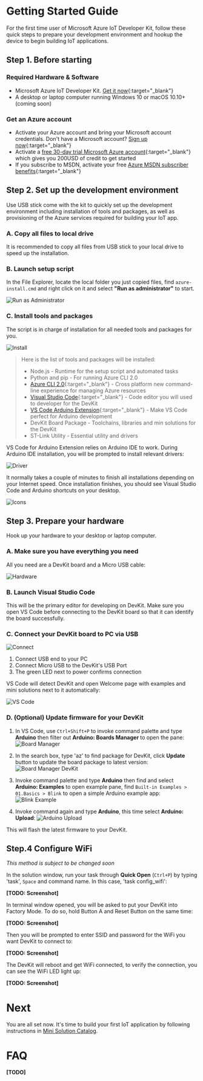 # Getting Started Guide

For the first time user of Microsoft Azure IoT Developer Kit, follow these quick steps to prepare your development environment and hookup the device to begin building IoT applications.

## Step 1. Before starting

### Required Hardware & Software

* Microsoft Azure IoT Developer Kit. [Get it now](http://microsoft.github.io/azure-iot-developer-kit){:target="_blank"}
* A desktop or laptop computer running Windows 10 or macOS 10.10+ (coming soon)

### Get an Azure account

* Activate your Azure account and bring your Microsoft account credentials. Don't have a Microsoft account? [Sign up now](https://signup.live.com/newuser.aspx){:target="_blank"}
* Activate a [free 30-day trial Microsoft Azure account](https://azureinfo.microsoft.com/us-freetrial.html){:target="_blank"} which gives you 200USD of credit to get started
* If you subscribe to MSDN, activate your free [Azure MSDN subscriber benefits](https://azure.microsoft.com/en-us/pricing/member-offers/visual-studio-subscriptions/){:target="_blank"}

## Step 2. Set up the development environment

Use USB stick come with the kit to quickly set up the development environment including installation of tools and packages, as well as provisioning of the Azure services required for building your IoT app.

### A. Copy all files to local drive

It is recommended to copy all files from USB stick to your local drive to speed up the installation.

### B. Launch setup script

In the File Explorer, locate the local folder you just copied files, find `azure-install.cmd` and right click on it and select **"Run as administrator"** to start.

![][getting-started-run-admin]

### C. Install tools and packages

The script is in charge of installation for all needed tools and packages for you.

![][getting-started-install]

> Here is the list of tools and packages will be installed:
> * Node.js - Runtime for the setup script and automated tasks
> * Python and pip - For running Azure CLI 2.0
> * [Azure CLI 2.0](https://docs.microsoft.com/en-us/cli/azure/overview){:target="_blank"} - Cross platform new command-line experience for managing Azure resources
> * [Visual Studio Code](https://code.visualstudio.com/){:target="_blank"} - Code editor you will used to developer for the DevKit
> * [VS Code Arduino Extension](https://marketplace.visualstudio.com/items?itemName=vsciot-vscode.vscode-arduino){:target="_blank"} - Make VS Code perfect for Arduino development
> * DevKit Board Package - Toolchains, libraries and min solutions for the DevKit
> * ST-Link Utility - Essential utility and drivers

VS Code for Arduino Extension relies on Arduino IDE to work. During Arduino IDE installation, you will be prompted to install relevant drivers:

![][getting-started-driver]

It normally takes a couple of minutes to finish all installations depending on your Internet speed. Once installation finishes, you should see Visual Studio Code and Arduino shortcuts on your desktop.

![][getting-started-icons]

## Step 3. Prepare your hardware

Hook up your hardware to your desktop or laptop computer.

### A. Make sure you have everything you need

All you need are a DevKit board and a Micro USB cable:

![][getting-started-hardware]

### B. Launch Visual Studio Code

This will be the primary editor for developing on DevKit. Make sure you open VS Code before connecting to the DevKit board so that it can identify the board successfully.

### C. Connect your DevKit board to PC via USB

![][getting-started-connect]

1. Connect USB end to your PC
2. Connect Micro USB to the DevKit's USB Port
3. The green LED next to power confirms connection

VS Code will detect DevKit and open Welcome page with examples and mini solutions next to it automatically:

![][getting-started-vscode]

### D. (Optional) Update firmware for your DevKit

1. In VS Code, use `Ctrl+Shift+P` to invoke command palette and type **Arduino** then filter out **Arduino: Boards Manager** to open the pane:
 ![][getting-started-board-manager]

2. In the search box, type 'az' to find package for DevKit, click **Update** button to update the board package to latest version:
 ![][getting-started-board-manager-az]

3. Invoke command palette and type **Arduino** then find and select **Arduino: Examples** to open example pane, find `Built-in Examples > 01.Basics > Blink` to open a simple Arduino example app:
 ![][getting-started-blink]

4. Invoke command again and type **Arduino**, this time select **Arduino: Upload**:
 ![][getting-started-upload]

This will flash the latest firmware to your DevKit.

## Step.4 Configure WiFi

*This method is subject to be changed soon*

In the solution window, run your task through **Quick Open** (`Ctrl+P`) by typing 'task', `Space` and command name. In this case, 'task config_wifi':

**[TODO: Screenshot]**

In terminal window opened, you will be asked to put your DevKit into Factory Mode. To do so, hold Button A and Reset Button on the same time:

**[TODO: Screenshot]**

Then you will be prompted to enter SSID and password for the WiFi you want DevKit to connect to:

**[TODO: Screenshot]**

The DevKit will reboot and get WiFi connected, to verify the connection, you can see the WiFi LED light up:

**[TODO: Screenshot]**

# Next

You are all set now. It's time to build your first IoT application by following instructions in [Mini Solution Catalog](http://microsoft.github.io/azure-iot-developer-kit/mini-solutions.html).

# FAQ

**[TODO]**


[getting-started-run-admin]: ./images/getting-started-run-admin.jpg "Run as Administrator"

[getting-started-install]: ./images/getting-started-install.png "Install"

[getting-started-driver]: ./images/getting-started-driver.png "Driver"

[getting-started-icons]: ./images/getting-started-icons.png "Icons"

[getting-started-hardware]: ./images/getting-started-hardware.jpg "Hardware"

[getting-started-connect]: ./images/getting-started-connect.jpg "Connect"

[getting-started-vscode]: ./images/getting-started-vscode.png "VS Code"

[getting-started-board-manager]: ./images/getting-started-board-manager.jpg "Board Manager"

[getting-started-board-manager-az]: ./images/getting-started-board-manager-az.jpg "Board Manager DevKit"

[getting-started-blink]: ./images/getting-started-blink.jpg "Blink Example"

[getting-started-upload]: ./images/getting-started-upload.jpg "Arduino Upload"